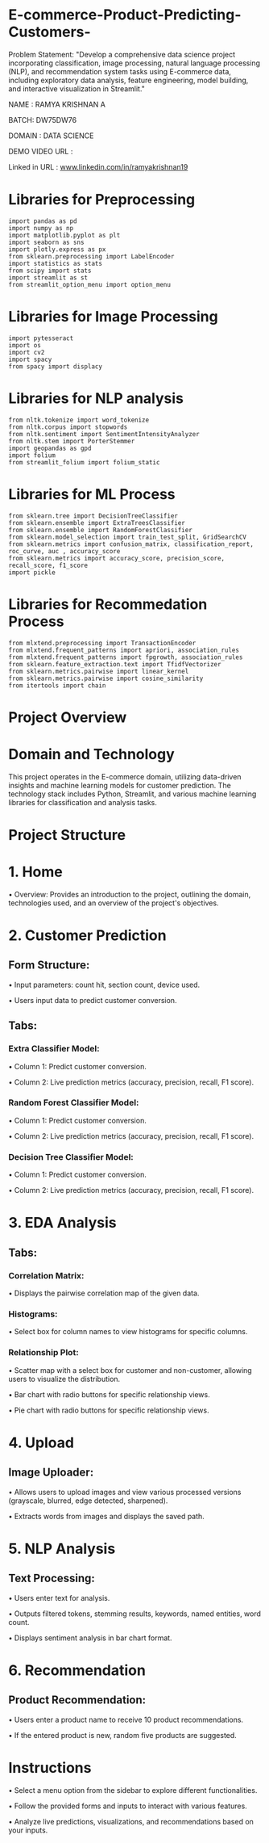 # E-commerce-Product-Predicting-Customers-

Problem Statement:
"Develop a comprehensive data science project incorporating classification, image processing, natural language processing (NLP), and recommendation system tasks using E-commerce data, including exploratory data analysis, feature engineering, model building, and interactive visualization in Streamlit."

NAME : RAMYA KRISHNAN A

BATCH: DW75DW76

DOMAIN : DATA SCIENCE

DEMO VIDEO URL : 

Linked in URL : www.linkedin.com/in/ramyakrishnan19

# Libraries for Preprocessing

    import pandas as pd
    import numpy as np
    import matplotlib.pyplot as plt
    import seaborn as sns
    import plotly.express as px
    from sklearn.preprocessing import LabelEncoder
    import statistics as stats
    from scipy import stats
    import streamlit as st
    from streamlit_option_menu import option_menu

# Libraries for Image Processing

    import pytesseract
    import os
    import cv2
    import spacy
    from spacy import displacy

# Libraries for NLP analysis

    from nltk.tokenize import word_tokenize
    from nltk.corpus import stopwords
    from nltk.sentiment import SentimentIntensityAnalyzer
    from nltk.stem import PorterStemmer
    import geopandas as gpd
    import folium
    from streamlit_folium import folium_static

# Libraries for ML Process

    from sklearn.tree import DecisionTreeClassifier
    from sklearn.ensemble import ExtraTreesClassifier
    from sklearn.ensemble import RandomForestClassifier
    from sklearn.model_selection import train_test_split, GridSearchCV
    from sklearn.metrics import confusion_matrix, classification_report, roc_curve, auc , accuracy_score
    from sklearn.metrics import accuracy_score, precision_score, recall_score, f1_score
    import pickle

# Libraries for Recommedation Process

    from mlxtend.preprocessing import TransactionEncoder
    from mlxtend.frequent_patterns import apriori, association_rules
    from mlxtend.frequent_patterns import fpgrowth, association_rules
    from sklearn.feature_extraction.text import TfidfVectorizer
    from sklearn.metrics.pairwise import linear_kernel
    from sklearn.metrics.pairwise import cosine_similarity
    from itertools import chain

# Project Overview

# Domain and Technology

This project operates in the E-commerce domain, utilizing data-driven insights and machine learning models for customer prediction. The technology stack includes Python, Streamlit, and various machine learning libraries for classification and analysis tasks.

# Project Structure

# 1. Home

• Overview: Provides an introduction to the project, outlining the domain, technologies used, and an overview of the project's objectives.

# 2. Customer Prediction

## Form Structure:

• Input parameters: count hit, section count, device used.

• Users input data to predict customer conversion.

## Tabs:

### Extra Classifier Model:

• Column 1: Predict customer conversion.

• Column 2: Live prediction metrics (accuracy, precision, recall, F1 score).

### Random Forest Classifier Model:

• Column 1: Predict customer conversion.

• Column 2: Live prediction metrics (accuracy, precision, recall, F1 score).

### Decision Tree Classifier Model:

• Column 1: Predict customer conversion.

• Column 2: Live prediction metrics (accuracy, precision, recall, F1 score).

# 3. EDA Analysis

## Tabs:

### Correlation Matrix:

• Displays the pairwise correlation map of the given data.

### Histograms:

• Select box for column names to view histograms for specific columns.

### Relationship Plot:

• Scatter map with a select box for customer and non-customer, allowing users to visualize the distribution.

• Bar chart with radio buttons for specific relationship views.

• Pie chart with radio buttons for specific relationship views.

# 4. Upload

## Image Uploader:

• Allows users to upload images and view various processed versions (grayscale, blurred, edge detected, sharpened).

• Extracts words from images and displays the saved path.

# 5. NLP Analysis

## Text Processing:

• Users enter text for analysis.

• Outputs filtered tokens, stemming results, keywords, named entities, word count.

• Displays sentiment analysis in bar chart format.

# 6. Recommendation

## Product Recommendation:

• Users enter a product name to receive 10 product recommendations.

• If the entered product is new, random five products are suggested.

# Instructions

• Select a menu option from the sidebar to explore different functionalities.

• Follow the provided forms and inputs to interact with various features.

• Analyze live predictions, visualizations, and recommendations based on your inputs.










